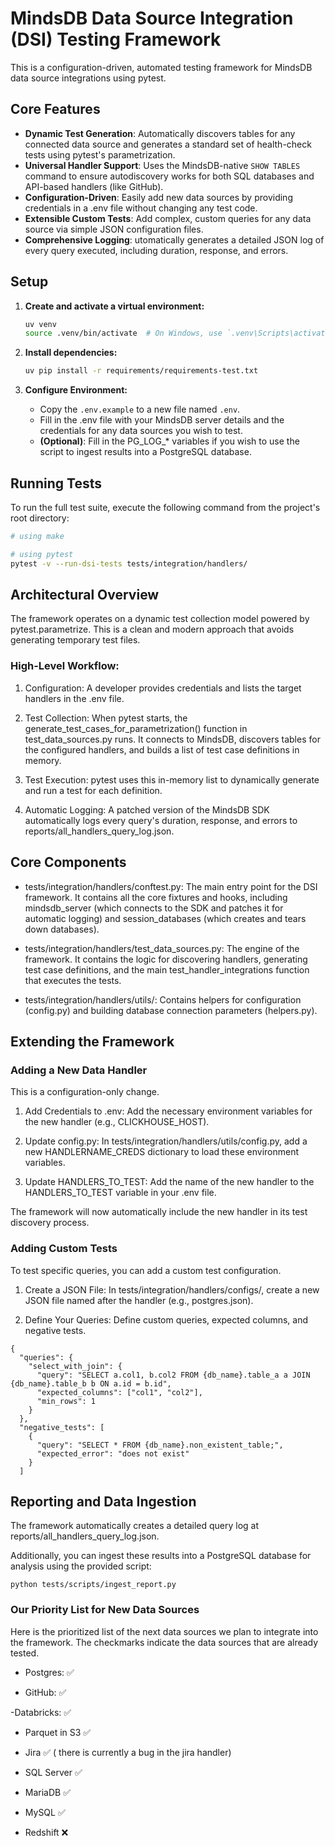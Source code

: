 # MindsDB Data Source Integration (DSI) Testing Framework

This is a configuration-driven, automated testing framework for MindsDB data source integrations using pytest.

## Core Features

* **Dynamic Test Generation**: Automatically discovers tables for any connected data source and generates a standard set of health-check tests using pytest's parametrization.
* **Universal Handler Support**: Uses the MindsDB-native `SHOW TABLES` command to ensure autodiscovery works for both SQL databases and API-based handlers (like GitHub).
* **Configuration-Driven**: Easily add new data sources by providing credentials in a .env file without changing any test code.
* **Extensible Custom Tests**: Add complex, custom queries for any data source via simple JSON configuration files.
* **Comprehensive Logging**: utomatically generates a detailed JSON log of every query executed, including duration, response, and errors.

## Setup

1.  **Create and activate a virtual environment:**
    ```bash
    uv venv
    source .venv/bin/activate  # On Windows, use `.venv\Scripts\activate`
    ```

2.  **Install dependencies:**
    ```bash
    uv pip install -r requirements/requirements-test.txt
    ```

3.  **Configure Environment:**
    * Copy the `.env.example` to a new file named `.env`.
    * Fill in the .env file with your MindsDB server details and the credentials for any data sources you wish to test.
    * **(Optional)**: Fill in the PG_LOG_* variables if you wish to use the script to ingest results into a PostgreSQL database.

## Running Tests

To run the full test suite, execute the following command from the project's root directory:

```bash
# using make

# using pytest
pytest -v --run-dsi-tests tests/integration/handlers/

```

## Architectural Overview
The framework operates on a dynamic test collection model powered by pytest.parametrize. This is a clean and modern approach that avoids generating temporary test files.

### High-Level Workflow:
1. Configuration: A developer provides credentials and lists the target handlers in the .env file.

2. Test Collection: When pytest starts, the generate_test_cases_for_parametrization() function in test_data_sources.py runs. It connects to MindsDB, discovers tables for the configured handlers, and builds a list of test case definitions in memory.

3. Test Execution: pytest uses this in-memory list to dynamically generate and run a test for each definition.

4. Automatic Logging: A patched version of the MindsDB SDK automatically logs every query's duration, response, and errors to reports/all_handlers_query_log.json.

## Core Components
- tests/integration/handlers/conftest.py: The main entry point for the DSI framework. It contains all the core fixtures and hooks, including mindsdb_server (which connects to the SDK and patches it for automatic logging) and session_databases (which creates and tears down databases).

- tests/integration/handlers/test_data_sources.py: The engine of the framework. It contains the logic for discovering handlers, generating test case definitions, and the main test_handler_integrations function that executes the tests.

- tests/integration/handlers/utils/: Contains helpers for configuration (config.py) and building database connection parameters (helpers.py).

## Extending the Framework

### Adding a New Data Handler
This is a configuration-only change.

1. Add Credentials to .env: Add the necessary environment variables for the new handler (e.g., CLICKHOUSE_HOST).

2. Update config.py: In tests/integration/handlers/utils/config.py, add a new HANDLERNAME_CREDS dictionary to load these environment variables.

3. Update HANDLERS_TO_TEST: Add the name of the new handler to the HANDLERS_TO_TEST variable in your .env file.

The framework will now automatically include the new handler in its test discovery process.

### Adding Custom Tests
To test specific queries, you can add a custom test configuration.

1. Create a JSON File: In tests/integration/handlers/configs/, create a new JSON file named after the handler (e.g., postgres.json).

2. Define Your Queries: Define custom queries, expected columns, and negative tests.


```
{
  "queries": {
    "select_with_join": {
      "query": "SELECT a.col1, b.col2 FROM {db_name}.table_a a JOIN {db_name}.table_b b ON a.id = b.id",
      "expected_columns": ["col1", "col2"],
      "min_rows": 1
    }
  },
  "negative_tests": [
    {
      "query": "SELECT * FROM {db_name}.non_existent_table;",
      "expected_error": "does not exist"
    }
  ]
  ```

## Reporting and Data Ingestion
The framework automatically creates a detailed query log at reports/all_handlers_query_log.json.

Additionally, you can ingest these results into a PostgreSQL database for analysis using the provided script:

```
python tests/scripts/ingest_report.py
```

### Our Priority List for New Data Sources
Here is the prioritized list of the next data sources we plan to integrate into the framework. The checkmarks indicate the data sources that are already tested.

- Postgres: ✅

- GitHub: ✅

-Databricks: ✅

- Parquet in S3 ✅

- Jira ✅ ( there is currently a bug in the jira handler)

- SQL Server ✅

- MariaDB ✅

- MySQL ✅

- Redshift ❌